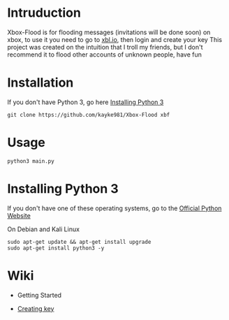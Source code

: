 # Intruduction
Xbox-Flood is for flooding messages (invitations will be done soon) on xbox, to use it you need to go to [xbl.io](https://xbl.io), then login and create your key
This project was created on the intuition that I troll my friends, but I don't recommend it to flood other accounts of unknown people, have fun
# Installation
If you don't have Python 3, go here [Installing Python 3](#installing-python-3)

```
git clone https://github.com/kayke981/Xbox-Flood xbf
```

# Usage
```
python3 main.py
```

# Installing Python 3
If you don't have one of these operating systems, go to the [Official Python Website](https://www.python.org/downloads/)

On Debian and Kali Linux
```
sudo apt-get update && apt-get install upgrade
sudo apt-get install python3 -y
```

# Wiki

- Getting Started
 *  [Creating key]()
